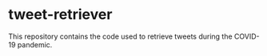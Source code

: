 # tweet-retriever
This repository contains the code used to retrieve tweets during the COVID-19 pandemic.
